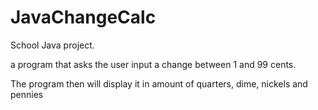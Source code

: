 # JavaChangeCalc
School Java project.

a program that asks the user input a change between 1 and 99 cents. 

The program then will display it in amount of quarters, dime, nickels and  pennies
